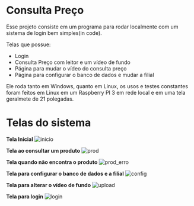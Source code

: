 # Consulta Preço

Esse projeto consiste em um programa para rodar localmente com um sistema de login bem simples(in code).

Telas que possue:

- Login
- Consulta Preço com leitor e um vídeo de fundo
- Página para mudar o vídeo do consulta preço
- Página para configurar o banco de dados e mudar a filial

Ele roda tanto em Windows, quanto em Linux, os usos e testes constantes foram feitos em Linux em um Raspberry PI 3 em rede local e em uma tela geralmete de 21 polegadas.

# Telas do sistema

**Tela Inicial**
![inicio](https://github.com/victormarconi/ConsultaPrecoOpenCode/assets/108843691/60026aa7-2a52-440c-8260-f95debe93348)

**Tela ao consultar um produto**
![prod](https://github.com/victormarconi/ConsultaPrecoOpenCode/assets/108843691/24a057bf-8b9c-46f2-acdd-5446dea9f55b)

**Tela quando não encontra o produto**
![prod_erro](https://github.com/victormarconi/ConsultaPrecoOpenCode/assets/108843691/d3fbf229-34b1-4a82-95f9-543089d16f98)

**Tela para configurar o banco de dados e a filial**
![config](https://github.com/victormarconi/ConsultaPrecoOpenCode/assets/108843691/56793df5-4143-4149-b99e-a9b93df01f82)

**Tela para alterar o vídeo de fundo**
![upload](https://github.com/victormarconi/ConsultaPrecoOpenCode/assets/108843691/c1826af7-eae9-4845-8eb1-0d0d013a8d77)

**Tela para login**
![login](https://github.com/victormarconi/ConsultaPrecoOpenCode/assets/108843691/15ff9f13-d263-4d02-8fdc-64429dc9cadd)
